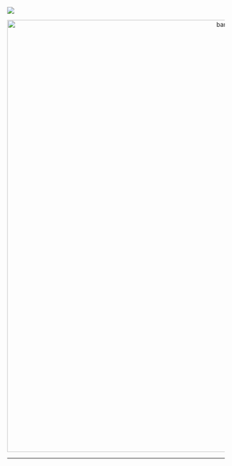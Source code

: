 ![](https://visitcount.itsvg.in/api?id=abyanKhairi&icon=1&color=0)

<p align="center">
      <img width="1000" src="assets/img/banner.gif" alt="banner" />
</p>

<hr>

<p align="center">

</p>
